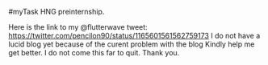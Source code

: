 #myTask HNG preinternship. <br> 

Here is the link to my @flutterwave tweet: https://twitter.com/pencilon90/status/1165601561562759173
I do not have a lucid blog yet because of the curent problem with the blog
Kindly help me get better. I do not come this far to quit.
Thank you.